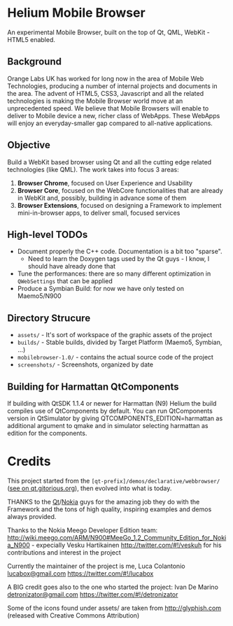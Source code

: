 # Helium Mobile Browser #
An experimental Mobile Browser, built on the top of Qt, QML, WebKit - HTML5 enabled.

## Background ##
Orange Labs UK has worked for long now in the area of Mobile Web Technologies, producing a number of internal projects and documents in the area.
The advent of HTML5, CSS3, Javascript and all the related technologies is making the Mobile Browser world move at an unprecedented speed.
We believe that Mobile Browsers will enable to deliver to Mobile device a new, richer class of WebApps. These WebApps will enjoy an everyday-smaller gap compared to all-native applications.

## Objective ##
Build a WebKit based browser using Qt and all the cutting edge related technologies (like QML).
The work takes into focus 3 areas:

1. **Browser Chrome**, focused on User Experience and Usability
2. **Browser Core**, focused on the WebCore functionalities that are already in WebKit and, possibly, building in advance some of them
3. **Browser Extensions**, focused on designing a Framework to implement mini-in-browser apps, to deliver small, focused services

## High-level TODOs ##

* Document properly the C++ code. Documentation is a bit too "sparse".
    * Need to learn the Doxygen tags used by the Qt guys - I know, I should have already done that
* Tune the performances: there are so many different optimization in `QWebSettings` that can be applied
* Produce a Symbian Build: for now we have only tested on Maemo5/N900

## Directory Strucure ##

* `assets/` - It's sort of workspace of the graphic assets of the project
* `builds/` - Stable builds, divided by Target Platform (Maemo5, Symbian, ...)
* `mobilebrowser-1.0/` - contains the actual source code of the project
* `screenshots/` - Screenshots, organized by date

## Building for Harmattan QtComponents ##
If building with QtSDK 1.1.4 or newer for Harmattan (N9) Helium the build compiles use of QtComponents by default.
You can run QtComponents version in QtSimulator by giving QTCOMPONENTS_EDITION=harmattan as additional argument to qmake and in simulator selecting
harmattan as edition for the components.

# Credits #
This project started from the `[qt-prefix]/demos/declarative/webbrowser/` ([see on qt.gitorious.org](http://qt.gitorious.org/qt/qt/trees/4.7/demos/declarative/webbrowser)), then evolved into what is today.

THANKS to the [Qt](http://labs.trolltech.com/)/[Nokia](http://qt.nokia.com/) guys for the amazing job they do with the Framework and the tons of high quality, inspiring examples and demos always provided.

Thanks to the Nokia Meego Developer Edition team: http://wiki.meego.com/ARM/N900#MeeGo_1.2_Community_Edition_for_Nokia_N900
	- expecially Vesku Hartikainen http://twitter.com/#!/veskuh for his contributions and interest in the project

Currently the maintainer of the project is me, Luca Colantonio lucabox@gmail.com https://twitter.com/#!/lucabox

A BIG credit goes also to the one who started the project: Ivan De Marino detronizator@gmail.com https://twitter.com/#!/detronizator

Some of the icons found under assets/ are taken from http://glyphish.com (released with Creative Commons Attribution)

